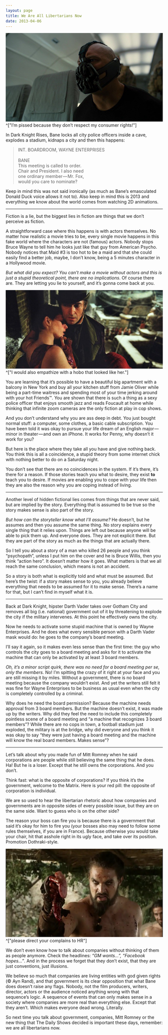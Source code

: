 ```yaml
---
layout: page
title: We Are All Libertarians Now
date: 2013-04-06
---
```


![](images/bane.jpg)
^["I’m pissed because they don’t respect my consumer rights!"]

In Dark Knight Rises, Bane locks all city police officers inside a cave, explodes a stadium, kidnaps a city and then this happens:

> INT. BOARDROOM, WAYNE ENTERPRISES<br><br>
BANE<br>
This meeting is called to order.<br>
Chair and President. I also need<br>
one ordinary member — Mr. Fox,<br>
would you care to nominate?<br>

Keep in mind this was not said ironically (as much as Bane’s emasculated Donald Duck voice allows it not to). Also keep in mind this is 2013 and everything we know about the world comes from watching 2D animations.

---

Fiction is a lie, but the biggest lies in fiction are things that we don’t perceive as fiction.

A straightforward case where this happens is with actors themselves. No matter how realistic a movie tries to be, every single movie happens in this fake world where the characters are not (famous) actors. Nobody stops Bruce Wayne to tell him he looks just like that guy from American Psycho. Nobody notices that Maid #3 is too hot to be a maid and that she could easily find a better job, maybe, I don’t know, being a 5 minutes character in a Hollywood movie.

*But what did you expect? You can’t make a movie without actors and this is just a stupid theoretical point, there are no implications*. Of course there are. They are letting you lie to yourself, and it’s gonna come back at you.

![](images/lesmis.jpg)
^["I would also empathize with a hobo that looked like her."]

You are learning that it’s possible to have a beautiful big apartment with a balcony in New York and buy all your kitchen stuff from Jamie Oliver while being a part-time waitress and spending most of your time jerking around with your hot Friends™. You are shown that there is such a thing as a sexy police officer that enjoys smooth jazz and reads Foucault at home while thinking that infinite zoom cameras are the only fiction at play in cop shows.

And you don’t understand why you are ass deep in debt. You just bought normal stuff: a computer, some clothes, a basic cable subscription. You have been told it was okay to pursue your life dream of an English major — minor in theater — and own an iPhone. It works for Penny, why doesn’t it work for you?

But here is the place where they take all you have and give nothing back. You think this is all a coincidence, a stupid theory from some internet chick with nothing better to do on a Saturday night.

You don’t see that there are no coincidences in the system. If it’s there, it’s there for a reason. If those stories teach you what to desire, they exist **to** teach you to desire. If movies are enabling you to cope with your life then they are also the reason why you are coping instead of living.

---

Another level of hidden fictional lies comes from things that are never said, but are implied by the story. Everything that is assumed to be true so the story makes sense is also part of the story.

*But how can the storyteller know what I’ll assume?* He doesn’t, but he assumes and then you assume the same thing. No story explains every single thing that it relies upon. Things are left out because anyone will be able to pick them up. And everyone does. They are not explicit there. But they are part of the story as much as the things that are actually there.

So I tell you about a story of a man who killed 26 people and you think “psychopath”, unless I put him on the cover and he is Bruce Willis, then you think “action hero”. It doesn’t matter how it goes. What matters is that we all reach the same conclusion, which means is not an accident.

So a story is both what is explicitly told and what must be assumed. But here’s the twist: if a story makes sense to you, you already believe everything that needs to be assumed for it to make sense. There’s a name for that, but I can’t find in myself what it is.

---

Back at Dark Knight, hipster Darth Vader takes over Gotham City and removes all big (i.e. national) government out of it by threatening to explode the city if the military intervenes. At this point he effectively owns the city.

Now he needs to activate some stupid machine that is owned by Wayne Enterprises. And he does what every sensible person with a Darth Vader mask would do: he goes to the company’s board meeting.

I’ll say it again, so it makes even less sense than the first time: the guy who controls the city goes to a board meeting and asks for it to activate the machine that can only be activated by at least 3 board members.

*Oh, it’s a minor script quirk, there was no need for a board meeting per se, only the members.* No! I’m spitting the crazy of it right at your face and you are still missing it by miles. Without a government, there is no board meeting because the company wouldn’t exist. And yet the writers still felt it was fine for Wayne Enterprises to be business as usual even when the city is completely controlled by a criminal.

Why does he need the board permission? Because the machine needs approval from 3 board members. But the machine doesn’t exist, it was made up by the writers. Why did they feel the need to include this completely pointless scene of a board meeting and “a machine that recognizes 3 board members”? While there are no cops in town, a football stadium just exploded, the military is at the bridge, why did everyone and you think it was okay to say “they were just having a board meeting and the machine will know the real board members. Makes sense”?

---

Let’s talk about why you made fun of Mitt Romney when he said corporations are people while still believing the same thing that he does. Ha! But he is a loser. Except that he still owns the corporations. And you don’t.

Think fast: what is the opposite of corporations? If you think it’s the government, welcome to the Matrix. Here is your red pill: the opposite of corporation is individual.

We are so used to hear the libertarian rhetoric about how companies and governments are in opposite sides of every possible issue, but they are on the same side. Want to guess who is on the other side?

The reason your boss can fire you is because there is a government that said it’s okay for him to fire you (your bosses also may need to follow some rules themselves, if you are in France). Because otherwise you would take your chair, hit that asshole right in its ugly face, and take over its position. Promotion Dothraki-style.

![](images/dothraki.jpg)
^["please direct your complains to HR"]

We don’t even know how to talk about companies without thinking of them as people anymore. Check the headlines: *“GM wants…”, “Facebook hopes…”*. And in the process we forget that they don’t exist, that they are just conventions, just illusions.

We believe so much that companies are living entities with god given rights (© Ayn Rand), and that government is its clear opposition that what Bane does doesn’t raise any flags. Nobody, not the film producers, writers, director, actors or the audience noticed anything wrong with that sequence’s logic. A sequence of events that can only makes sense in a society where companies are more real than everything else. Except that they aren’t. Which makes everyone dead wrong. Literally.

So next time you talk about government, companies, Mitt Romney or the new thing that The Daily Shows decided is important these days, remember: we are all libertarians now.
